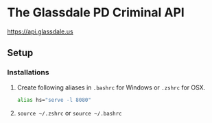 # The Glassdale PD Criminal API

https://api.glassdale.us

## Setup

### Installations

1. Create following aliases in `.bashrc` for Windows or `.zshrc` for OSX.
    ```sh
    alias hs="serve -l 8080"
    ```
1. `source ~/.zshrc` or `source ~/.bashrc`